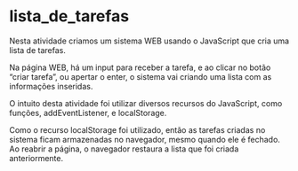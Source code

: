 # lista_de_tarefas

Nesta atividade criamos um sistema WEB usando o JavaScript que cria uma lista de tarefas.

Na página WEB, há um input para receber a tarefa, e ao clicar no botão “criar tarefa”, ou apertar o enter, o sistema vai criando uma lista com as informações inseridas.

O intuito desta atividade foi utilizar diversos recursos do JavaScript, como funções, addEventListener, e localStorage.

Como o recurso localStorage foi utilizado, então as tarefas criadas no sistema ficam armazenadas no navegador, mesmo quando ele é fechado. Ao reabrir a página, o navegador restaura a lista que foi criada anteriormente.
